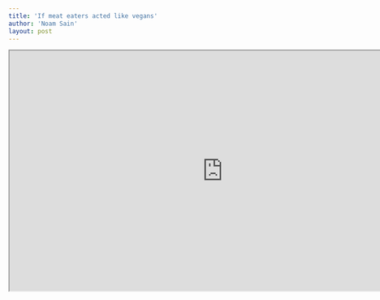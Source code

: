 ```yaml
---
title: 'If meat eaters acted like vegans'
author: 'Noam Sain'
layout: post
---
```


<iframe allowfullscreen="" height="473" src="https://www.youtube.com/embed/z0O_VYcsIk8?feature=oembed" title="If Meat Eaters Acted Like Vegans - Ultra Spiritual Life episode 35" width="840"></iframe>